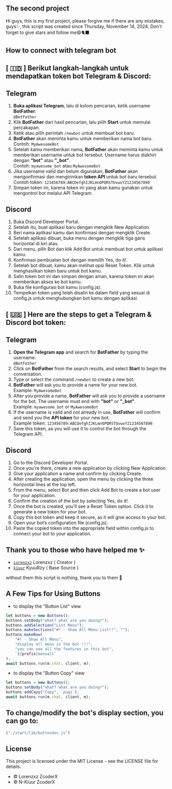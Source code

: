 ## The second project
Hi guys, this is my first project, please forgive me if there are any mistakes, guys✨, this script was created since Thursday, November 14, 2024. Don't forget to give stars and follow me😄🐈‍⬛

## How to connect with telegram bot
## [ 🇮🇩 ] Berikut langkah-langkah untuk mendapatkan token bot Telegram & Discord:

## Telegram
1. **Buka aplikasi Telegram**, lalu di kolom pencarian, ketik username **BotFather**:  
   `@BotFather`
2. Klik **BotFather** dari hasil pencarian, lalu pilih **Start** untuk memulai percakapan.
3. Ketik atau pilih perintah `/newbot` untuk membuat bot baru.
4. **BotFather** akan meminta kamu untuk memberikan nama bot baru.  
   Contoh: `MyAwesomeBot`
5. Setelah kamu memberikan nama, **BotFather** akan meminta kamu untuk memberikan username untuk bot tersebut. Username harus diakhiri dengan **"bot"** atau **"_bot"**.  
   Contoh: `myawesome_bot` atau `MyAwesomeBot`
6. Jika username valid dan belum digunakan, **BotFather** akan mengonfirmasi dan mengirimkan **token API** untuk bot baru tersebut.  
   Contoh token: `123456789:ABCDefghIJKLmnOPQRSTUvwxYZ1234567890`
7. Simpan token ini, karena token ini yang akan kamu gunakan untuk mengontrol bot melalui API Telegram.

## Discord
1. Buka Discord Developer Portal.
2. Setelah itu, buat aplikasi baru dengan mengklik New Application.
3. Beri nama aplikasi kamu dan konfirmasi dengan mengklik Create.
4. Setelah aplikasi dibuat, buka menu dengan mengklik tiga garis horizontal di kiri atas.
5. Dari menu, pilih Bot dan klik Add Bot untuk membuat bot untuk aplikasi kamu.
6. Konfirmasi pembuatan bot dengan memilih Yes, do it!.
7. Setelah bot dibuat, kamu akan melihat opsi Reset Token. Klik untuk menghasilkan token baru untuk bot kamu.
8. Salin token bot ini dan simpan dengan aman, karena token ini akan memberikan akses ke bot kamu.
9. Buka file konfigurasi bot kamu (config.js).
10. Tempelkan token yang telah disalin ke dalam field yang sesuai di config.js untuk menghubungkan bot kamu dengan aplikasi.

## [ 🇺🇸 ] Here are the steps to get a Telegram & Discord bot token:

## Telegram
1. **Open the Telegram app** and search for **BotFather** by typing the username:  
   `@BotFather`
2. Click on **BotFather** from the search results, and select **Start** to begin the conversation.
3. Type or select the command `/newbot` to create a new bot.
4. **BotFather** will ask you to provide a name for your new bot.  
   Example: `MyAwesomeBot`
5. After you provide a name, **BotFather** will ask you to provide a username for the bot. The username must end with **"bot"** or **"_bot"**.  
   Example: `myawesome_bot` or `MyAwesomeBot`
6. If the username is valid and not already in use, **BotFather** will confirm and send you the **API token** for your new bot.  
   Example token: `123456789:ABCDefghIJKLmnOPQRSTUvwxYZ1234567890`
7. Save this token, as you will use it to control the bot through the Telegram API.

## Discord
1. Go to the Discord Developer Portal.
2. Once you're there, create a new application by clicking New Application.
3. Give your application a name and confirm by clicking Create.
4. After creating the application, open the menu by clicking the three horizontal lines at the top left.
5. From the menu, select Bot and then click Add Bot to create a bot user for your application.
6. Confirm the creation of the bot by selecting Yes, do it!.
7. Once the bot is created, you'll see a Reset Token option. Click it to generate a new token for your bot.
8. Copy this bot token and keep it secure, as it will give access to your bot.
9. Open your bot’s configuration file (config.js).
10. Paste the copied token into the appropriate field within config.js to connect your bot to your application.

## Thank you to those who have helped me ✨

- [`Lorenzxz`](https://github.com/lorenzxz) Lorenzxz ( Creator )
- [`kiuur`](https://github.com/kiuur) KyuuRzy ( Base Source )

without them this script is nothing, thank you to them 💫

## A Few Tips for Using Buttons
- to display the "Button List" view
```javascript
let buttons = new Buttons();
buttons.setBody("what? what are you doing?");
buttons.addSelection("List Menu");
buttons.makeSections("#! - Show All Menu List!!", "");
buttons.makeRow(
    "#! - Show All Menu",
    "display all menu in the bot !!!",
    "you can see all the features in this bot",
    `${prefix}menuall`
);
await buttons.run(m.chat, client, m);
```
- to display the "Button Copy" view
```javascript
let buttons = new Buttons();   
buttons.setBody("what? what are you doing?");
buttons.addCopy("Copy", `puqi`);
await buttons.run(m.chat, client, m);
```
## To change/modify the bot's display section, you can go to:
```javascript
("./start/lib/buttondoc.js")
```

## License

This project is licensed under the MIT License - see the LICENSE file for details.






 
* © Lorenzxz ZcoderX
* © N-Kiuur ZcoderX
